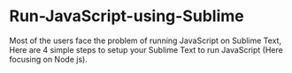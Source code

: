 # Run-JavaScript-using-Sublime
Most of the users face the problem of running JavaScript on Sublime Text, Here are 4 simple steps to setup your Sublime Text to run JavaScript (Here focusing on Node js).
